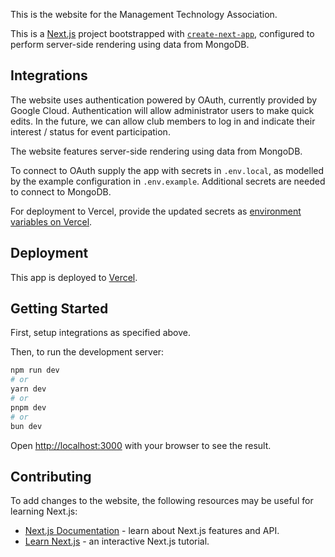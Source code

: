 This is the website for the Management Technology Association.

This is a [Next.js](https://nextjs.org/) project bootstrapped with [`create-next-app`](https://github.com/vercel/next.js/tree/canary/packages/create-next-app), configured to perform server-side rendering using data from MongoDB.

## Integrations

The website uses authentication powered by OAuth, currently provided by Google Cloud. Authentication will allow administrator users to make quick edits. In the future, we can allow club members to log in and indicate their interest / status for event participation.

The website features server-side rendering using data from MongoDB. 

To connect to OAuth supply the app with secrets in `.env.local`, as modelled by the example configuration in `.env.example`. Additional secrets are needed to connect to MongoDB. 

For deployment to Vercel, provide the updated secrets as [environment variables on Vercel](https://vercel.com/docs/projects/environment-variables).

## Deployment

This app is deployed to [Vercel](https://vercel.com/docs/getting-started-with-vercel/import).

## Getting Started

First, setup integrations as specified above.

Then, to run the development server:

```bash
npm run dev
# or
yarn dev
# or
pnpm dev
# or
bun dev
```

Open [http://localhost:3000](http://localhost:3000) with your browser to see the result.

## Contributing

To add changes to the website, the following resources may be useful for learning Next.js:

- [Next.js Documentation](https://nextjs.org/docs) - learn about Next.js features and API.
- [Learn Next.js](https://nextjs.org/learn) - an interactive Next.js tutorial.


